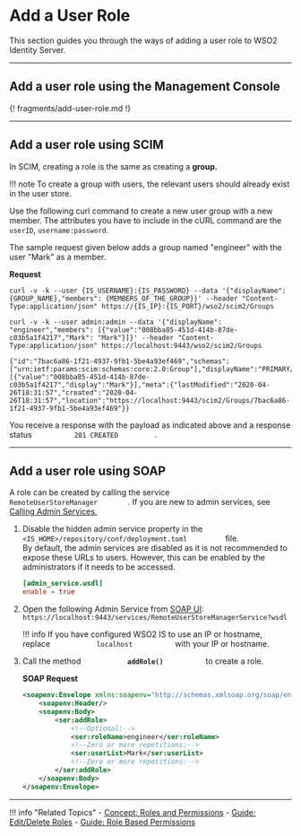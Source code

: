 # Add a User Role

This section guides you through the ways of adding a user role to WSO2 Identity Server.

---

## Add a user role using the Management Console

{! fragments/add-user-role.md !}

---

## Add a user role using SCIM

In SCIM, creating a role is the same as creating a **group.** 

!!! note
    To create a group with users, the relevant users should already exist in the user store.
    

Use the following curl command to create a new user group with a new member. The attributes you have to include in the cURL command are the `userID`, `username:password`.

The sample request given below adds a group named "engineer" with the user "Mark" as a member.

**Request**

``` curl
curl -v -k --user {IS_USERNAME}:{IS_PASSWORD} --data '{"displayName": {GROUP_NAME},"members": {MEMBERS_OF_THE_GROUP}}' --header "Content-Type:application/json" https://{IS_IP}:{IS_PORT}/wso2/scim2/Groups
```

``` tab="Sample Request"
curl -v -k --user admin:admin --data '{"displayName": "engineer","members": [{"value":"008bba85-451d-414b-87de-c03b5a1f4217","Mark": "Mark"}]}' --header "Content-Type:application/json" https://localhost:9443/wso2/scim2/Groups
```

``` tab="Sample Response"
{"id":"7bac6a86-1f21-4937-9fb1-5be4a93ef469","schemas":["urn:ietf:params:scim:schemas:core:2.0:Group"],"displayName":"PRIMARY/engineer","members":[{"value":"008bba85-451d-414b-87de-c03b5a1f4217","display":"Mark"}],"meta":{"lastModified":"2020-04-26T18:31:57","created":"2020-04-26T18:31:57","location":"https://localhost:9443/scim2/Groups/7bac6a86-1f21-4937-9fb1-5be4a93ef469"}}
```

You receive a response with the payload as indicated above and a
response status `           201 CREATED          `.

---

## Add a user role using SOAP

A role can be created by calling the service
`         RemoteUserStoreManager        ` . If you are new to admin
services, see [Calling Admin Services.](../../../apis/call-admin-services/)

1.  Disable the hidden admin service property in the `           <IS_HOME>/repository/conf/deployment.toml          ` file.  
    By default, the admin services are disabled as it is not recommended
    to expose these URLs to users. However, this can be enabled by the
    administrators if it needs to be accessed.

    ``` toml
    [admin_service.wsdl]
    enable = true
    ```

2.  Open the following Admin Service from
    [SOAP UI](https://www.soapui.org/downloads/latest-release.html):
    `https://localhost:9443/services/RemoteUserStoreManagerService?wsdl`

    !!! info 
        If you have configured WSO2 IS to use an IP or hostname, replace
        `            localhost           ` with your IP or hostname.

3.  Call the method **`            addRole()           `** to create a
    role.

    **SOAP Request**

    ``` xml
    <soapenv:Envelope xmlns:soapenv="http://schemas.xmlsoap.org/soap/envelope/" xmlns:ser="http://service.ws.um.carbon.wso2.org" xmlns:xsd="http://dao.service.ws.um.carbon.wso2.org/xsd">
        <soapenv:Header/>
        <soapenv:Body>
            <ser:addRole>
                <!--Optional:-->
                <ser:roleName>engineer</ser:roleName>
                <!--Zero or more repetitions:-->
                <ser:userList>Mark</ser:userList>
                <!--Zero or more repetitions:-->
            </ser:addRole>
        </soapenv:Body>
    </soapenv:Envelope>
    ```

----

!!! info "Related Topics"
    - [Concept: Roles and Permissions](../../../references/concepts/user-management/roles-and-permissions)
    - [Guide: Edit/Delete Roles](../../identity-lifecycles/edit-delete-roles)
    - [Guide: Role Based Permissions](../../identity-lifecycles/role-based-permissions/)




